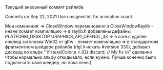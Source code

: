 ﻿Текущий внесенный коммит рейлиба
	
Commits on Sep 22, 2021
    Use unsigned int for animation count.


Мои изменения:
=> CloseWindow переменовано в CloseWindowRaylib - иначе ломает компиляцию
=> в raylib.h добавлены дефайны PLATFORM_DESKTOP GRAPHICS_API_OPENGL_33
=> в core.c удален инклюд заголовка Win32 от glfw - ломает компиляцию
=> в стандартном фрагментном шейдере рейлиба (rlgl.h искать #version 330), добавил дискард по альфе "    if (texelColor.a <.02) discard; // My fix             \n"
	сделанно чтобы нормально альфу откидывало, если нужно. Лучше конечно было подключить свой шейдер, но пока лень:)